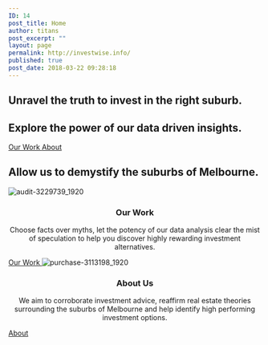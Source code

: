 ```yaml
---
ID: 14
post_title: Home
author: titans
post_excerpt: ""
layout: page
permalink: http://investwise.info/
published: true
post_date: 2018-03-22 09:28:18
---
```

<h2>Unravel the truth to invest in the right suburb.</h2>		
			<h2>Explore the power of our data driven insights.</h2>		
			<a href="/our-work" role="button">
						Our Work
					</a>
			<a href="/about" role="button">
						About
					</a>
			<h2>Allow us to demystify the suburbs of Melbourne.</h2>		
										<img src="http://investwise.info/wp-content/uploads/elementor/thumbs/audit-3229739_1920-nnlt3gfeo4xkgmgrka67xq6ciz43zmb4q3vje8q5rs.jpg" title="audit-3229739_1920" alt="audit-3229739_1920" />											
		<h3 style="text-align: center;">Our Work</h3><p style="text-align: center;">Choose facts over myths, let the potency of our data analysis clear the mist of speculation to help you discover highly rewarding investment alternatives.</p>		
			<a href="/our-work" role="button">
						Our Work
					</a>
										<img src="http://investwise.info/wp-content/uploads/elementor/thumbs/purchase-3113198_1920-nnlt7y3nbn2vxjxxc821uldmp8z8rk4yoc31xu2g1k.jpg" title="purchase-3113198_1920" alt="purchase-3113198_1920" />											
		<h3 style="text-align: center;">About Us</h3><p style="text-align: center;">We aim to corroborate investment advice, reaffirm real estate theories surrounding the suburbs of Melbourne and help identify high performing investment options.</p>		
			<a href="/about" role="button">
						About
					</a>
